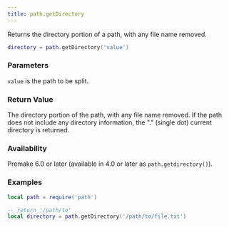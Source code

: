 ```yaml
---
title: path.getDirectory
---
```


Returns the directory portion of a path, with any file name removed.

```lua
directory = path.getDirectory('value')
```

### Parameters

`value` is the path to be split.

### Return Value

The directory portion of the path, with any file name removed. If the path does not include any directory information, the "." (single dot) current directory is returned.

### Availability

Premake 6.0 or later (available in 4.0 or later as `path.getdirectory()`).

### Examples

```lua
local path = require('path')

-- return '/path/to'
local directory = path.getDirectory('/path/to/file.txt')
```
